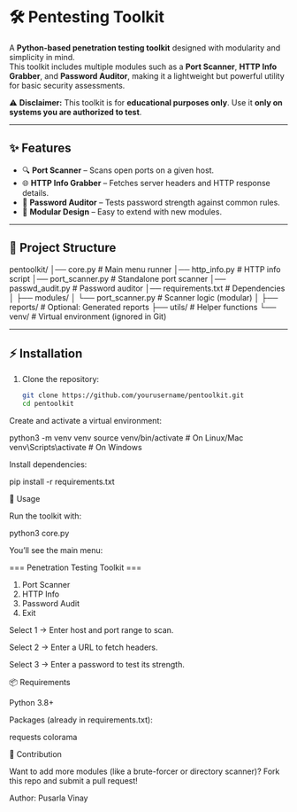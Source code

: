 # 🛠️ Pentesting Toolkit

A **Python-based penetration testing toolkit** designed with modularity and simplicity in mind.  
This toolkit includes multiple modules such as a **Port Scanner**, **HTTP Info Grabber**, and **Password Auditor**, making it a lightweight but powerful utility for basic security assessments.  

⚠️ **Disclaimer:** This toolkit is for **educational purposes only**. Use it **only on systems you are authorized to test**.

---

## ✨ Features
- 🔍 **Port Scanner** – Scans open ports on a given host.  
- 🌐 **HTTP Info Grabber** – Fetches server headers and HTTP response details.  
- 🔑 **Password Auditor** – Tests password strength against common rules.  
- 🧩 **Modular Design** – Easy to extend with new modules.  

---

## 📂 Project Structure
pentoolkit/
│── core.py # Main menu runner
│── http_info.py # HTTP info script
│── port_scanner.py # Standalone port scanner
│── passwd_audit.py # Password auditor
│── requirements.txt # Dependencies
│
├── modules/
│ └── port_scanner.py # Scanner logic (modular)
│
├── reports/ # Optional: Generated reports
├── utils/ # Helper functions
└── venv/ # Virtual environment (ignored in Git)


---

## ⚡ Installation

1. Clone the repository:
   ```bash
   git clone https://github.com/yourusername/pentoolkit.git
   cd pentoolkit


Create and activate a virtual environment:

python3 -m venv venv
source venv/bin/activate    # On Linux/Mac
venv\Scripts\activate       # On Windows


Install dependencies:

pip install -r requirements.txt

🚀 Usage

Run the toolkit with:

python3 core.py


You’ll see the main menu:

=== Penetration Testing Toolkit ===
1. Port Scanner
2. HTTP Info
3. Password Audit
4. Exit


Select 1 → Enter host and port range to scan.

Select 2 → Enter a URL to fetch headers.

Select 3 → Enter a password to test its strength.



📦 Requirements

Python 3.8+

Packages (already in requirements.txt):

requests
colorama



🤝 Contribution

Want to add more modules (like a brute-forcer or directory scanner)? Fork this repo and submit a pull request!

Author:
Pusarla Vinay
